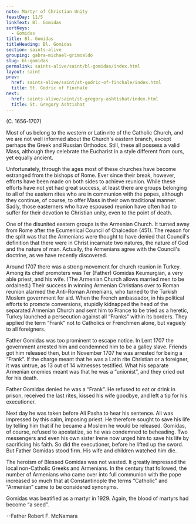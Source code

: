 ```yaml
---
note: Martyr of Christian Unity
feastDay: 11/5
linkText: Bl. Gomidas
sortKeys:
  - Gomidas
title: Bl. Gomidas
titleHeading: Bl. Gomidas
section: saints-alive
grouping: gabra-michael-grimoaldo
slug: bl-gomidas
permalink: saints-alive/saint/bl-gomidas/index.html
layout: saint
prev:
  href: saints-alive/saint/st-godric-of-finchale/index.html
  title: St. Godric of Finchale
next:
  href: saints-alive/saint/st-gregory-ashtishat/index.html
  title: St. Gregory Ashtishat
---
```

(C. 1656-1707)

Most of us belong to the western or Latin rite of the Catholic Church, and we are not well informed about the Church's eastern branch, except perhaps the Greek and Russian Orthodox. Still, these all possess a valid Mass, although they celebrate the Eucharist in a style different from ours, yet equally ancient.

Unfortunately, through the ages most of these churches have become estranged from the bishops of Rome. Ever since their break, however, efforts have been made on both sides to achieve reunion. While these efforts have not yet had great success, at least there are groups belonging to all of the eastern rites who are in communion with the popes, although they continue, of course, to offer Mass in their own traditional manner. Sadly, those easterners who have espoused reunion have often had to suffer for their devotion to Christian unity, even to the point of death.

One of the disunited eastern groups is the Armenian Church. It turned away from Rome after the Ecumenical Council of Chalcedon (451). The reason for the split was that the Armenians were thought to have denied that Council's definition that there were in Christ incarnate two natures, the nature of God and the nature of man. Actually, the Armenians agree with the Council's doctrine, as we have recently discovered.

Around 1707 there was a strong movement for church reunion in Turkey. Among its chief promoters was Ter (Father) Gomidas Keumurgian, a very able priest, and his wife. (The Armenian Church allows married men to be ordained.) Their success in winning Armenian Christians over to Roman reunion alarmed the Anti-Roman Armenians, who turned to the Turkish Moslem government for aid. When the French ambassador, in his political efforts to promote conversions, stupidly kidnapped the head of the separated Armenian Church and sent him to France to be tried as a heretic, Turkey launched a persecution against all “Franks” within its borders. They applied the term “Frank” not to Catholics or Frenchmen alone, but vaguely to all foreigners.

Father Gomidas was too prominent to escape notice. In Lent 1707 the government arrested him and condemned him to be a galley slave. Friends got him released then, but in November 1707 he was arrested for being a “Frank”. If the charge meant that he was a Latin rite Christian or a foreigner, it was untrue, as 13 out of 14 witnesses testified. What his separate Armenian enemies meant was that he was a “unionist”, and they cried out for his death.

Father Gomidas denied he was a “Frank”. He refused to eat or drink in prison, received the last rites, kissed his wife goodbye, and left a tip for his executioner.

Next day he was taken before Ali Pasha to hear his sentence. Ali was impressed by this calm, imposing priest. He therefore sought to save his life by telling him that if he became a Moslem he would be released. Gomidas, of course, refused to apostatize, so he was condemned to beheading. Two messengers and even his own sister Irene now urged him to save his life by sacrificing his faith. So did the executioner, before he lifted up the sword. But Father Gomidas stood firm. His wife and children watched him die.

The heroism of Blessed Gomidas was not wasted. It greatly impressed the local non-Catholic Greeks and Armenians. In the century that followed, the number of Armenians who came over into full communion with the pope increased so much that at Constantinople the terms “Catholic” and “Armenian” came to be considered synonyms.

Gomidas was beatified as a martyr in 1929. Again, the blood of martyrs had become “a seed”.

\--Father Robert F. McNamara